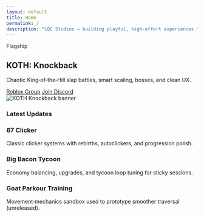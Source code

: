 ```yaml
---
layout: default
title: Home
permalink: /
description: "LQC Studios — building playful, high‑effort experiences."
---
```


<section class="hero reveal">
  <div class="card">
    <span class="kicker">Flagship</span>
    <h1>KOTH: Knockback</h1>
    <p class="tagline">Chaotic King‑of‑the‑Hill slap battles, smart scaling, bosses, and clean UX.</p>
    <div class="cta-row">
      <a class="btn btn--solid" href="https://www.roblox.com/share/g/5641441" target="_blank" rel="noopener">Roblox Group</a>
      <a class="btn btn--ghost" href="https://discord.gg/eFWCcxUbE7" target="_blank" rel="noopener">Join Discord</a>
    </div>
  </div>
  <div class="media reveal"><img src="{ "/assets/img/og-image.png" | relative_url }" alt="KOTH Knockback banner" /></div>
</section>

<div class="hr"></div>

### Latest Updates
<div class="grid">
  <article class="card reveal">
    <h3>67 Clicker</h3>
    <p class="muted">Classic clicker systems with rebirths, autoclickers, and progression polish.</p>
  </article>
  <article class="card reveal">
    <h3>Big Bacon Tycoon</h3>
    <p class="muted">Economy balancing, upgrades, and tycoon loop tuning for sticky sessions.</p>
  </article>
  <article class="card reveal">
    <h3>Goat Parkour Training</h3>
    <p class="muted">Movement‑mechanics sandbox used to prototype smoother traversal (unreleased).</p>
  </article>
</div>
